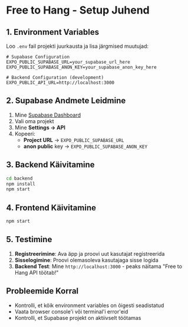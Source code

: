 # Free to Hang - Setup Juhend

## 1. Environment Variables

Loo `.env` fail projekti juurkausta ja lisa järgmised muutujad:

```env
# Supabase Configuration
EXPO_PUBLIC_SUPABASE_URL=your_supabase_url_here
EXPO_PUBLIC_SUPABASE_ANON_KEY=your_supabase_anon_key_here

# Backend Configuration (development)
EXPO_PUBLIC_API_URL=http://localhost:3000
```

## 2. Supabase Andmete Leidmine

1. Mine [Supabase Dashboard](https://supabase.com/dashboard)
2. Vali oma projekt
3. Mine **Settings → API**
4. Kopeeri:
   - **Project URL** → `EXPO_PUBLIC_SUPABASE_URL`
   - **anon public** key → `EXPO_PUBLIC_SUPABASE_ANON_KEY`

## 3. Backend Käivitamine

```bash
cd backend
npm install
npm start
```

## 4. Frontend Käivitamine

```bash
npm start
```

## 5. Testimine

1. **Registreerimine**: Ava äpp ja proovi uut kasutajat registreerida
2. **Sisselogimine**: Proovi olemasoleva kasutajaga sisse logida
3. **Backend Test**: Mine `http://localhost:3000` - peaks näitama "Free to Hang API töötab!"

## Probleemide Korral

- Kontrolli, et kõik environment variables on õigesti seadistatud
- Vaata browser console'i või terminal'i error'eid
- Kontrolli, et Supabase projekt on aktiivselt töötamas 